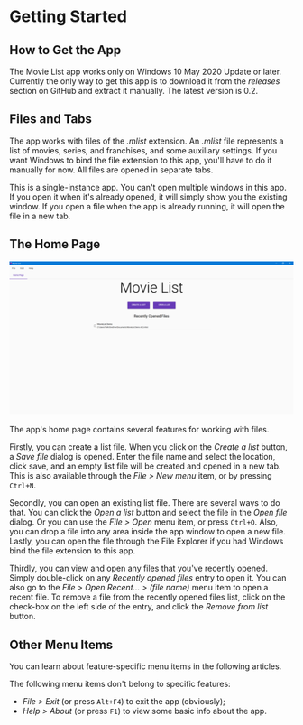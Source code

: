 # Getting Started

## How to Get the App

The Movie List app works only on Windows 10 May 2020 Update or later. Currently the only way to get this app is to download it from the _releases_ section on GitHub and extract it manually. The latest version is 0.2.

## Files and Tabs

The app works with files of the _.mlist_ extension. An _.mlist_ file represents a list of movies, series, and franchises, and some auxiliary settings. If you want Windows to bind the file extension to this app, you'll have to do it manually for now. All files are opened in separate tabs.

This is a single-instance app. You can't open multiple windows in this app. If you open it when it's already opened, it will simply show you the existing window. If you open a file when the app is already running, it will open the file in a new tab.

## The Home Page

![](../.gitbook/assets/v0.2-screen-home-page.png)

The app's home page contains several features for working with files.

Firstly, you can create a list file. When you click on the _Create a list_ button, a _Save file_ dialog is opened. Enter the file name and select the location, click save, and an empty list file will be created and opened in a new tab. This is also available through the _File &gt; New menu_ item, or by pressing `Ctrl+N`.

Secondly, you can open an existing list file. There are several ways to do that. You can click the _Open a list_ button and select the file in the _Open file_ dialog. Or you can use the _File &gt; Open_ menu item, or press `Ctrl+O`. Also, you can drop a file into any area inside the app window to open a new file. Lastly, you can open the file through the File Explorer if you had Windows bind the file extension to this app.

Thirdly, you can view and open any files that you've recently opened. Simply double-click on any _Recently opened files_ entry to open it. You can also go to the _File &gt; Open Recent... &gt; \(file name\)_ menu item to open a recent file. To remove a file from the recently opened files list, click on the check-box on the left side of the entry, and click the _Remove from list_ button.

## Other Menu Items

You can learn about feature-specific menu items in the following articles.

The following menu items don't belong to specific features:

* _File &gt; Exit_ \(or press `Alt+F4`\) to exit the app \(obviously\);
* _Help &gt; About_ \(or press `F1`\) to view some basic info about the app.

